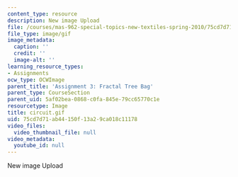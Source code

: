 ```yaml
---
content_type: resource
description: New image Upload
file: /courses/mas-962-special-topics-new-textiles-spring-2010/75cd7d71ab44150f13a29ca018c11178_circuit.gif
file_type: image/gif
image_metadata:
  caption: ''
  credit: ''
  image-alt: ''
learning_resource_types:
- Assignments
ocw_type: OCWImage
parent_title: 'Assignment 3: Fractal Tree Bag'
parent_type: CourseSection
parent_uid: 5af02bea-0868-c0fa-845e-79cc65770c1e
resourcetype: Image
title: circuit.gif
uid: 75cd7d71-ab44-150f-13a2-9ca018c11178
video_files:
  video_thumbnail_file: null
video_metadata:
  youtube_id: null
---
```

New image Upload


